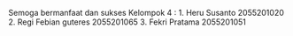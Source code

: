 Semoga bermanfaat dan sukses
Kelompok 4 : 1. Heru Susanto 2055201020
             2. Regi Febian guteres 2055201065
             3. Fekri Pratama 2055201051

